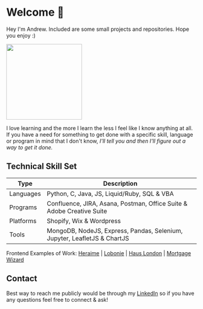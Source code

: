 # Welcome :wave:

Hey I'm Andrew. Included are some small projects and repositories. Hope you enjoy :)

<img src="https://cdn.shopify.com/s/files/1/0469/9098/3319/files/Casual_Profile_Square.JPG?v=1615929696" width="200" height="200" />

I love learning and the more I learn the less I feel like I know anything at all. If you have a need for something to get done with a specific skill, language or program in mind that I don't know, <em> I'll tell you and then I'll figure out a way to get it done. </em>

## Technical Skill Set
| Type      | Description |
| ----------- | ----------- |
| Languages | Python, C, Java, JS, Liquid/Ruby, SQL & VBA  |
| Programs  | Confluence, JIRA, Asana, Postman, Office Suite & Adobe Creative Suite |
| Platforms | Shopify, Wix & Wordpress | 
| Tools     | MongoDB, NodeJS, Express, Pandas, Selenium, Jupyter, LeafletJS & ChartJS |

Frontend Examples of Work: [Heraime](https://www.heirame.com/) | [Lobonie](https://loboni-store.myshopify.com/) | [Haus London](https://hauslondon.com/) | [Mortgage Wizard](https://mortgagewizard.ca/)

## Contact
Best way to reach me publicly would be through my [LinkedIn](https://www.linkedin.com/in/liutiev/) so if you have any questions feel free to connect & ask! 
